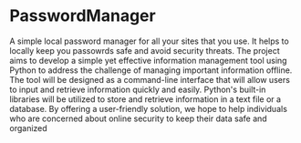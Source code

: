# PasswordManager
A simple local password manager for all your sites that you use. It helps to locally keep you passowrds safe and avoid security  threats.
The project aims to develop a simple yet effective information management tool using Python to address the challenge of managing important information offline. The tool will be designed as a command-line interface that will allow users to input and retrieve information quickly and easily. Python's built-in libraries will be utilized to store and retrieve information in a text file or a database. By offering a 
user-friendly solution, we hope to help individuals who are concerned about online security to keep their data safe and organized
